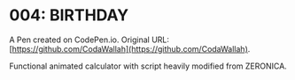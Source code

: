 # 004: BIRTHDAY

A Pen created on CodePen.io. Original URL: [https://github.com/CodaWallah](https://github.com/CodaWallah).

Functional animated calculator with script heavily modified from ZERONICA.